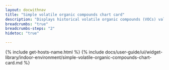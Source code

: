 ```yaml
---
layout: docwithnav
title: "Simple volatile organic compounds chart card"
description: "Displays historical volatile organic compounds (VOCs) values as a simplified chart. Optionally may display the corresponding latest VOCs value."
breadcrumbs: "true"
breadcrumbs-steps: "2"
hidetoc: "true"

---
```

{% include get-hosts-name.html %}
{% include docs/user-guide/ui/widget-library/indoor-environment/simple-volatile-organic-compounds-chart-card.md %}
